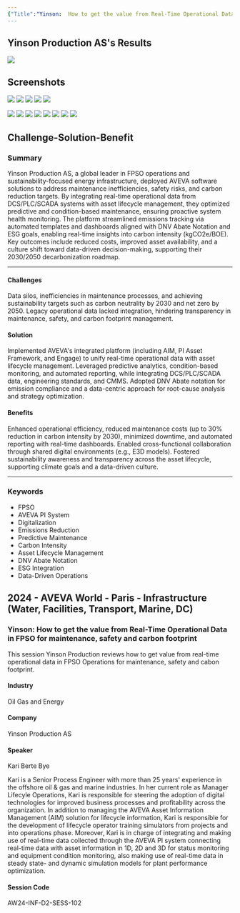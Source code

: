 ```yaml
---
{"Title":"Yinson:  How to get the value from Real-Time Operational Data in FPSO for maintenance, safety and carbon footprint","Year":2024,"Industry":"Oil Gas and Energy","URL":"https://www.aveva.com/en/perspectives/presentations/2024/yinson---how-to-get-the-value-from-real-time-operational-data-in-fpso-for-maintenance--safety-and-carbon-footprint/","PDF":"https://cdn.mediavalet.com/eunl/content/ZMBa44MouE6DWrJL2HbwmA/HqpJvIa7CEWPb49RcLQVhw/Original/Yinson%3A%20%20How%20to%20get%20the%20value%20from%20Real-Time%20Operational%20Data%20in%20FPSO%20for%20maintenance%2C%20safety%20and%20carbon%20footprint.pdf","Company":"Yinson Production AS","Keywords":["CBM","Maintenance","Energy","Sustainability","FPSO","Carbon Capture"],"dg-publish":true,"permalink":"/aveva/customer-stories/2024/2024-yinson-how-to-get-the-value-from-real-time-operational-data-in-fpso-for-maintenance-safety-and-carbon-footprint/","dgPassFrontmatter":true}
---
```


## Yinson Production AS's Results
![](https://i.imgur.com/l03Guev.png)

## Screenshots
![](https://i.imgur.com/NSuKBYh.png)
![](https://i.imgur.com/dA62xI1.png)
![](https://i.imgur.com/tw9PSAB.png)
![](https://i.imgur.com/kqdNQ8E.png)
![](https://i.imgur.com/smgvKkU.png)

![](https://i.imgur.com/yCUtO88.png)
![](https://i.imgur.com/w1b9C4T.png)
![](https://i.imgur.com/6lGG1mU.png)
![](https://i.imgur.com/EgaVgAO.jpeg)
![](https://i.imgur.com/5u87ODM.png)
![](https://i.imgur.com/XdIFQDR.png)
![](https://i.imgur.com/BkTwjUg.png)
![](https://i.imgur.com/CT013E9.png)

## Challenge-Solution-Benefit
### Summary
Yinson Production AS, a global leader in FPSO operations and sustainability-focused energy infrastructure, deployed AVEVA software solutions to address maintenance inefficiencies, safety risks, and carbon reduction targets. By integrating real-time operational data from DCS/PLC/SCADA systems with asset lifecycle management, they optimized predictive and condition-based maintenance, ensuring proactive system health monitoring. The platform streamlined emissions tracking via automated templates and dashboards aligned with DNV Abate Notation and ESG goals, enabling real-time insights into carbon intensity (kgCO2e/BOE). Key outcomes include reduced costs, improved asset availability, and a culture shift toward data-driven decision-making, supporting their 2030/2050 decarbonization roadmap.

---
#### Challenges
Data silos, inefficiencies in maintenance processes, and achieving sustainability targets such as carbon neutrality by 2030 and net zero by 2050. Legacy operational data lacked integration, hindering transparency in maintenance, safety, and carbon footprint management.

#### Solution
Implemented AVEVA's integrated platform (including AIM, PI Asset Framework, and Engage) to unify real-time operational data with asset lifecycle management. Leveraged predictive analytics, condition-based monitoring, and automated reporting, while integrating DCS/PLC/SCADA data, engineering standards, and CMMS. Adopted DNV Abate notation for emission compliance and a data-centric approach for root-cause analysis and strategy optimization.

#### Benefits
Enhanced operational efficiency, reduced maintenance costs (up to 30% reduction in carbon intensity by 2030), minimized downtime, and automated reporting with real-time dashboards. Enabled cross-functional collaboration through shared digital environments (e.g., E3D models). Fostered sustainability awareness and transparency across the asset lifecycle, supporting climate goals and a data-driven culture.

---
### Keywords
- FPSO
- AVEVA PI System
- Digitalization
- Emissions Reduction
- Predictive Maintenance
- Carbon Intensity
- Asset Lifecycle Management
- DNV Abate Notation
- ESG Integration
- Data-Driven Operations

## 2024 - AVEVA World - Paris - Infrastructure (Water, Facilities, Transport, Marine, DC)

### Yinson: How to get the value from Real-Time Operational Data in FPSO for maintenance, safety and carbon footprint

This session Yinson Production reviews how to get value from real-time operational data in FPSO Operations for maintenance, safety and cabon footprint.

#### Industry

Oil Gas and Energy

#### Company

Yinson Production AS

#### Speaker

Kari Berte Bye

Kari is a Senior Process Engineer with more than 25 years' experience in the offshore oil & gas and marine industries. In her current role as Manager Lifecyle Operations, Kari is responsible for steering the adoption of digital technologies for improved business processes and profitability across the organization. In addition to managing the AVEVA Asset Information Management (AIM) solution for lifecycle information, Kari is responsible for the development of lifecycle operator training simulators from projects and into operations phase. Moreover, Kari is in charge of integrating and making use of real-time data collected through the AVEVA PI system connecting real-time data with asset information in 1D, 2D and 3D for status monitoring and equipment condition monitoring, also making use of real-time data in steady state- and dynamic simulation models for plant performance optimization.

#### Session Code

AW24-INF-D2-SESS-102